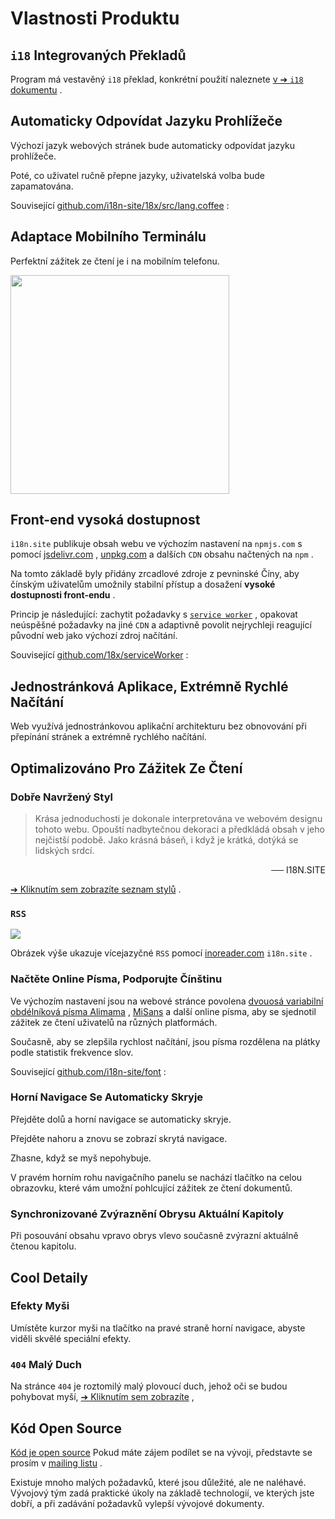 # Vlastnosti Produktu

## `i18` Integrovaných Překladů

Program má vestavěný `i18` překlad, konkrétní použití naleznete [v ➔ `i18` dokumentu](/i18) .

## Automaticky Odpovídat Jazyku Prohlížeče

Výchozí jazyk webových stránek bude automaticky odpovídat jazyku prohlížeče.

Poté, co uživatel ručně přepne jazyky, uživatelská volba bude zapamatována.

Související [github.com/i18n-site/18x/src/lang.coffee](https://github.com/i18n-site/18x/blob/main/src/lang.coffee) :

## Adaptace Mobilního Terminálu

Perfektní zážitek ze čtení je i na mobilním telefonu.

<img src="//p.3ti.site/1721379497.avif" width="350px">

## <a rel=id href="#ha" id="ha"></a> Front-end vysoká dostupnost

`i18n.site` publikuje obsah webu ve výchozím nastavení na `npmjs.com` s pomocí [jsdelivr.com](//jsdelivr.com) , [unpkg.com](//unpkg.com) a dalších `CDN` obsahu načtených na `npm` .

Na tomto základě byly přidány zrcadlové zdroje z pevninské Číny, aby čínským uživatelům umožnily stabilní přístup a dosažení **vysoké dostupnosti front-endu** .

Princip je následující: zachytit požadavky s [`service worker`](https://developer.mozilla.org/docs/Web/API/Service_Worker_API) , opakovat neúspěšné požadavky na jiné `CDN` a adaptivně povolit nejrychleji reagující původní web jako výchozí zdroj načítání.

Související [github.com/18x/serviceWorker](https://github.com/i18n-site/18x/tree/main/serviceWorker) :

## Jednostránková Aplikace, Extrémně Rychlé Načítání

Web využívá jednostránkovou aplikační architekturu bez obnovování při přepínání stránek a extrémně rychlého načítání.

## Optimalizováno Pro Zážitek Ze Čtení

### Dobře Navržený Styl

> Krása jednoduchosti je dokonale interpretována ve webovém designu tohoto webu.
> Opouští nadbytečnou dekoraci a předkládá obsah v jeho nejčistší podobě.
> Jako krásná báseň, i když je krátká, dotýká se lidských srdcí.

<p style="text-align:right">── I18N.SITE</p>

[➔ Kliknutím sem zobrazíte seznam stylů](/i18n.site/md/styl) .

### `RSS`

![](//p.3ti.site/1725541085.avif)

Obrázek výše ukazuje vícejazyčné `RSS` pomocí [inoreader.com](//inoreader.com) `i18n.site` .

### Načtěte Online Písma, Podporujte Čínštinu

Ve výchozím nastavení jsou na webové stránce povolena [dvouosá variabilní obdélníková písma Alimama](https://www.iconfont.cn/fonts/detail?cnid=pOvFIr086ADR) , [MiSans](https://hyperos.mi.com/font/zh/download/) a další online písma, aby se sjednotil zážitek ze čtení uživatelů na různých platformách.

Současně, aby se zlepšila rychlost načítání, jsou písma rozdělena na plátky podle statistik frekvence slov.

Související [github.com/i18n-site/font](https://github.com/i18n-site/font) :

### Horní Navigace Se Automaticky Skryje

Přejděte dolů a horní navigace se automaticky skryje.

Přejděte nahoru a znovu se zobrazí skrytá navigace.

Zhasne, když se myš nepohybuje.

V pravém horním rohu navigačního panelu se nachází tlačítko na celou obrazovku, které vám umožní pohlcující zážitek ze čtení dokumentů.

### Synchronizované Zvýraznění Obrysu Aktuální Kapitoly

Při posouvání obsahu vpravo obrys vlevo současně zvýrazní aktuálně čtenou kapitolu.

## Cool Detaily

### Efekty Myši

Umístěte kurzor myši na tlačítko na pravé straně horní navigace, abyste viděli skvělé speciální efekty.

### `404` Malý Duch

Na stránce `404` je roztomilý malý plovoucí duch, jehož oči se budou pohybovat myší, [➔ Kliknutím sem zobrazíte](/404) ,

## Kód Open Source

[Kód je open source](/i18n.site/c/src) Pokud máte zájem podílet se na vývoji, představte se prosím v [mailing listu](//groups.google.com/u/2/g/i18n-site) .

Existuje mnoho malých požadavků, které jsou důležité, ale ne naléhavé. Vývojový tým zadá praktické úkoly na základě technologií, ve kterých jste dobří, a při zadávání požadavků vylepší vývojové dokumenty.